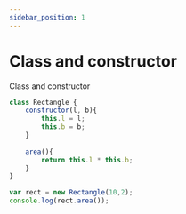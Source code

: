 ```yaml
---
sidebar_position: 1
---
```


# Class and constructor

Class and constructor 
```js
class Rectangle {
    constructor(l, b){
        this.l = l;
        this.b = b;
    }
    
    area(){
        return this.l * this.b;
    }
}

var rect = new Rectangle(10,2);
console.log(rect.area());
```
